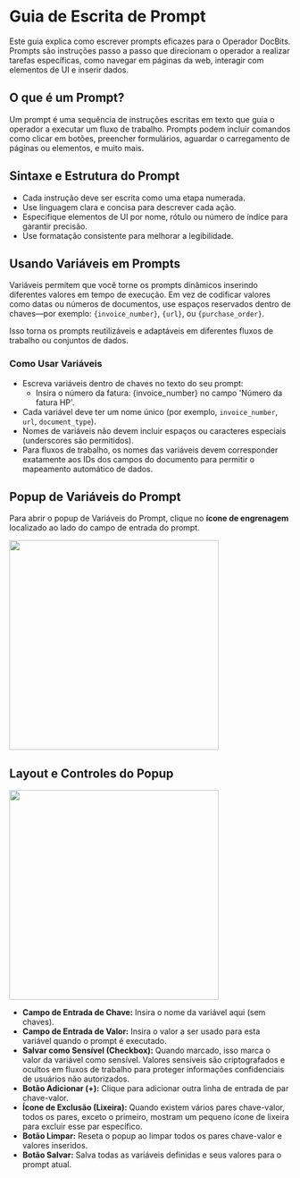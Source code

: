 # Guia de Escrita de Prompt

Este guia explica como escrever prompts eficazes para o Operador DocBits. Prompts são instruções passo a passo que direcionam o operador a realizar tarefas específicas, como navegar em páginas da web, interagir com elementos de UI e inserir dados.

## O que é um Prompt?

Um prompt é uma sequência de instruções escritas em texto que guia o operador a executar um fluxo de trabalho. Prompts podem incluir comandos como clicar em botões, preencher formulários, aguardar o carregamento de páginas ou elementos, e muito mais.

## Sintaxe e Estrutura do Prompt

* Cada instrução deve ser escrita como uma etapa numerada.
* Use linguagem clara e concisa para descrever cada ação.
* Especifique elementos de UI por nome, rótulo ou número de índice para garantir precisão.
* Use formatação consistente para melhorar a legibilidade.

## Usando Variáveis em Prompts

Variáveis permitem que você torne os prompts dinâmicos inserindo diferentes valores em tempo de execução. Em vez de codificar valores como datas ou números de documentos, use espaços reservados dentro de chaves—por exemplo: `{invoice_number}`, `{url}`, ou `{purchase_order}`.

Isso torna os prompts reutilizáveis e adaptáveis em diferentes fluxos de trabalho ou conjuntos de dados.

### Como Usar Variáveis

* Escreva variáveis dentro de chaves no texto do seu prompt:
  * Insira o número da fatura: {invoice\_number} no campo 'Número da fatura HP'.
* Cada variável deve ter um nome único (por exemplo, `invoice_number`, `url`, `document_type`).
* Nomes de variáveis não devem incluir espaços ou caracteres especiais (underscores são permitidos).
* Para fluxos de trabalho, os nomes das variáveis devem corresponder exatamente aos IDs dos campos do documento para permitir o mapeamento automático de dados.

## Popup de Variáveis do Prompt

Para abrir o popup de Variáveis do Prompt, clique no **ícone de engrenagem** localizado ao lado do campo de entrada do prompt.

<div align="left"><img src="https://docs.docbits.com/~gitbook/image?url=https%3A%2F%2F578966019-files.gitbook.io%2F%7E%2Ffiles%2Fv0%2Fb%2Fgitbook-x-prod.appspot.com%2Fo%2Fspaces%252FT2n2w4uDCJvv7CJ5zrdk%252Fuploads%252FvEC6vmU6CCsAa36OK9V6%252Fimage.png%3Falt%3Dmedia%26token%3Dfd26ce70-0de4-4bdb-adf4-85d0052f9d53&#x26;width=768&#x26;dpr=4&#x26;quality=100&#x26;sign=fc29eaa3&#x26;sv=2" alt="" width="375"></div>

## Layout e Controles do Popup

<div align="left"><img src="https://docs.docbits.com/~gitbook/image?url=https%3A%2F%2F578966019-files.gitbook.io%2F%7E%2Ffiles%2Fv0%2Fb%2Fgitbook-x-prod.appspot.com%2Fo%2Fspaces%252FT2n2w4uDCJvv7CJ5zrdk%252Fuploads%252FftlMKp0ql0miqBTdCtt3%252Fimage.png%3Falt%3Dmedia%26token%3D979b7c8e-0728-4a10-bb8a-3275203c4c3d&#x26;width=768&#x26;dpr=4&#x26;quality=100&#x26;sign=b07844a9&#x26;sv=2" alt="" width="375"></div>

* **Campo de Entrada de Chave:** Insira o nome da variável aqui (sem chaves).
* **Campo de Entrada de Valor:** Insira o valor a ser usado para esta variável quando o prompt é executado.
* **Salvar como Sensível (Checkbox):** Quando marcado, isso marca o valor da variável como sensível. Valores sensíveis são criptografados e ocultos em fluxos de trabalho para proteger informações confidenciais de usuários não autorizados.
* **Botão Adicionar (+):** Clique para adicionar outra linha de entrada de par chave-valor.
* **Ícone de Exclusão (Lixeira):** Quando existem vários pares chave-valor, todos os pares, exceto o primeiro, mostram um pequeno ícone de lixeira para excluir esse par específico.
* **Botão Limpar:** Reseta o popup ao limpar todos os pares chave-valor e valores inseridos.
* **Botão Salvar:** Salva todas as variáveis definidas e seus valores para o prompt atual.
